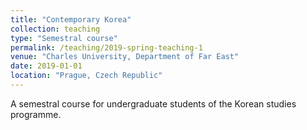 ```yaml
---
title: "Contemporary Korea"
collection: teaching
type: "Semestral course"
permalink: /teaching/2019-spring-teaching-1
venue: "Charles University, Department of Far East"
date: 2019-01-01
location: "Prague, Czech Republic"
---
```


A semestral course for undergraduate students of the Korean studies programme. 

